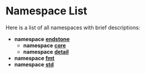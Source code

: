 
# Namespace List

Here is a list of all namespaces with brief descriptions:


* **namespace** [**endstone**](namespaceendstone.md)     
    * **namespace** [**core**](namespaceendstone_1_1core.md) 
    * **namespace** [**detail**](namespaceendstone_1_1detail.md)     
* **namespace** [**fmt**](namespacefmt.md)     
* **namespace** [**std**](namespacestd.md)     

